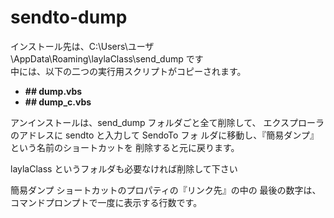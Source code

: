 # sendto-dump

インストール先は、C:\Users\ユーザ\AppData\Roaming\laylaClass\send_dump です\
中には、以下の二つの実行用スクリプトがコピーされます。

- **## dump.vbs**
- **## dump_c.vbs**

アンインストールは、send_dump フォルダごと全て削除して、
エクスプローラのアドレスに sendto と入力して SendoTo  フォ
ルダに移動し、『簡易ダンプ』という名前のショートカットを
削除すると元に戻ります。

laylaClass というフォルダも必要なければ削除して下さい


簡易ダンプ ショートカットのプロパティの『リンク先』の中の
最後の数字は、コマンドプロンプトで一度に表示する行数です。
